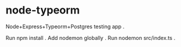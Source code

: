 # node-typeorm
Node+Express+Typeorm+Postgres testing app . 

Run npm install . 
Add nodemon globally . 
Run nodemon src/index.ts . 
  
